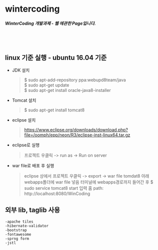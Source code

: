 # wintercoding

#####  WinterCoding 개발과제 - 웹 에관한 Page입니다.
<br/><br/>
## linux 기준 실행 - ubuntu 16.04 기준
- JDK 설치<br/>
  > $ sudo apt-add-repository ppa:webupd8team/java<br/>
  > $ sudo apt-get update<br/>
  > $ sudo apt-get install oracle-java8-installer


- Tomcat 설치<br/>
  > $ sudo apt-get install tomcat8
  
- eclipse 설치<br/>
  > https://www.eclipse.org/downloads/download.php?file=/oomph/epp/neon/R3/eclipse-inst-linux64.tar.gz
  
- eclipse로 실행<br/>
  > 프로젝트 우클릭 -> run as -> Run on server
  
- war file로 배포 후 실행<br/>
  > eclipse 상에서 프로젝트 우클릭 -> export -> war file
  > tomdat8 아래 webapps폴더에 war file 넣음
  > 터미널에 webapps경로까지 들어간 후 $ sudo service tomcat8 start 입력
  > 홈 path: http://localhost:8080/WinCoding
  
## 외부 lib, taglib 사용
	-apache tiles
	-hibernate-validator
	-bootstrap
	-fontawesome
	-sprng form
	-jstl
	
	
<br/><br/>
